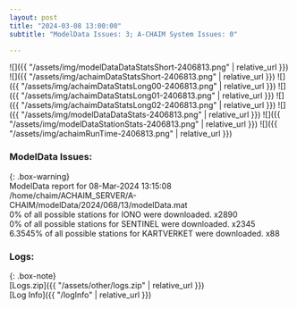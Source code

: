 ```yaml
---
layout: post
title: "2024-03-08 13:00:00"
subtitle: "ModelData Issues: 3; A-CHAIM System Issues: 0"

---
```


![]({{ "/assets/img/modelDataDataStatsShort-2406813.png" | relative_url }})
![]({{ "/assets/img/achaimDataStatsShort-2406813.png" | relative_url }})
![]({{ "/assets/img/achaimDataStatsLong00-2406813.png" | relative_url }})
![]({{ "/assets/img/achaimDataStatsLong01-2406813.png" | relative_url }})
![]({{ "/assets/img/achaimDataStatsLong02-2406813.png" | relative_url }})
![]({{ "/assets/img/modelDataDataStats-2406813.png" | relative_url }})
![]({{ "/assets/img/modelDataStationStats-2406813.png" | relative_url }})
![]({{ "/assets/img/achaimRunTime-2406813.png" | relative_url }})


### ModelData Issues:  
  
{: .box-warning}  
 ModelData report for 08-Mar-2024 13:15:08   
 /home/chaim/ACHAIM_SERVER/A-CHAIM/modelData/2024/068/13/modelData.mat   
 0% of all possible stations for IONO were downloaded. x2890   
 0% of all possible stations for SENTINEL were downloaded. x2345   
 6.3545% of all possible stations for KARTVERKET were downloaded. x88   
  


### Logs:  
  
{: .box-note}  
[Logs.zip]({{ "/assets/other/logs.zip" | relative_url }})  
[Log Info]({{ "/logInfo" | relative_url }})  
